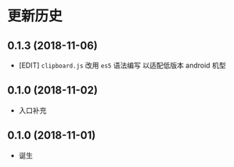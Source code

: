 # 更新历史
## 0.1.3 (2018-11-06)
* [EDIT] `clipboard.js` 改用 `es5` 语法编写 以适配低版本 android 机型

## 0.1.0 (2018-11-02)
* 入口补充

## 0.1.0 (2018-11-01)
* 诞生
